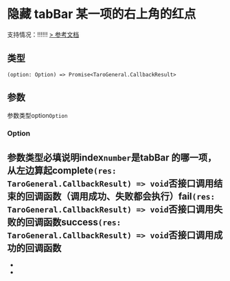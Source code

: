 # 隐藏 tabBar 某一项的右上角的红点
支持情况：!!!!!!
[> 参考文档
](https://developers.weixin.qq.com/miniprogram/dev/api/ui/tab-bar/wx.hideTabBarRedDot.html)
## 类型[​](hideTabBarRedDot.html#类型)
```tsx
(option: Option) => Promise<TaroGeneral.CallbackResult>
```

## 参数[​](hideTabBarRedDot.html#参数)
参数类型option`Option`
### Option[​](hideTabBarRedDot.html#option)
参数类型必填说明index`number`是tabBar 的哪一项，从左边算起complete`(res: TaroGeneral.CallbackResult) => void`否接口调用结束的回调函数（调用成功、失败都会执行）fail`(res: TaroGeneral.CallbackResult) => void`否接口调用失败的回调函数success`(res: TaroGeneral.CallbackResult) => void`否接口调用成功的回调函数
- 
- 

-
